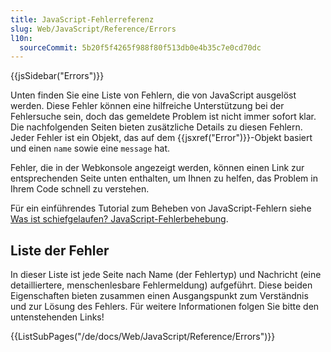 ```yaml
---
title: JavaScript-Fehlerreferenz
slug: Web/JavaScript/Reference/Errors
l10n:
  sourceCommit: 5b20f5f4265f988f80f513db0e4b35c7e0cd70dc
---
```


{{jsSidebar("Errors")}}

Unten finden Sie eine Liste von Fehlern, die von JavaScript ausgelöst werden. Diese Fehler können eine hilfreiche Unterstützung bei der Fehlersuche sein, doch das gemeldete Problem ist nicht immer sofort klar. Die nachfolgenden Seiten bieten zusätzliche Details zu diesen Fehlern. Jeder Fehler ist ein Objekt, das auf dem {{jsxref("Error")}}-Objekt basiert und einen `name` sowie eine `message` hat.

Fehler, die in der Webkonsole angezeigt werden, können einen Link zur entsprechenden Seite unten enthalten, um Ihnen zu helfen, das Problem in Ihrem Code schnell zu verstehen.

Für ein einführendes Tutorial zum Beheben von JavaScript-Fehlern siehe [Was ist schiefgelaufen? JavaScript-Fehlerbehebung](/de/docs/Learn_web_development/Core/Scripting/What_went_wrong).

## Liste der Fehler

In dieser Liste ist jede Seite nach Name (der Fehlertyp) und Nachricht (eine detailliertere, menschenlesbare Fehlermeldung) aufgeführt. Diese beiden Eigenschaften bieten zusammen einen Ausgangspunkt zum Verständnis und zur Lösung des Fehlers. Für weitere Informationen folgen Sie bitte den untenstehenden Links!

{{ListSubPages("/de/docs/Web/JavaScript/Reference/Errors")}}
